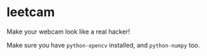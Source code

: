 # leetcam
Make your webcam look like a real hacker!

Make sure you have `python-opencv` installed, and `python-numpy` too.

